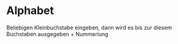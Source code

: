 # Alphabet
Beliebigen Kleinbuchstabe eingeben, dann wird es bis zur diesem Buchstaben ausgegeben + Nummeriung
